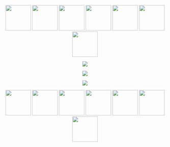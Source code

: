 <p align="center">
  <img src="https://media.tenor.com/a5XWMHh6zCkAAAAM/car-bounce.gif" width="80" />
  <img src="https://media.tenor.com/a5XWMHh6zCkAAAAM/car-bounce.gif" width="80" />
  <img src="https://media.tenor.com/a5XWMHh6zCkAAAAM/car-bounce.gif" width="80" />
  <img src="https://media.tenor.com/a5XWMHh6zCkAAAAM/car-bounce.gif" width="80" />
  <img src="https://media.tenor.com/a5XWMHh6zCkAAAAM/car-bounce.gif" width="80" />
  <img src="https://media.tenor.com/a5XWMHh6zCkAAAAM/car-bounce.gif" width="80" />
  <img src="https://media.tenor.com/a5XWMHh6zCkAAAAM/car-bounce.gif" width="80" />
</p>

<p align="center">
  <img src="https://github-readme-stats.vercel.app/api?username=hellodda&show_icons=true&theme=dark&hide_title=true&card_width=556" />
</p>

<p align="center">
  <img src="https://streak-stats.demolab.com?user=hellodda&theme=dark&card_width=556" />
</p>

<p align="center">
  <img src="https://github-readme-stats.vercel.app/api/top-langs/?username=hellodda&layout=compact&theme=dark&card_width=556" />
</p>

<p align="center">
  <img src="https://media.tenor.com/a5XWMHh6zCkAAAAM/car-bounce.gif" width="80" />
  <img src="https://media.tenor.com/a5XWMHh6zCkAAAAM/car-bounce.gif" width="80" />
  <img src="https://media.tenor.com/a5XWMHh6zCkAAAAM/car-bounce.gif" width="80" />
  <img src="https://media.tenor.com/a5XWMHh6zCkAAAAM/car-bounce.gif" width="80" />
  <img src="https://media.tenor.com/a5XWMHh6zCkAAAAM/car-bounce.gif" width="80" />
  <img src="https://media.tenor.com/a5XWMHh6zCkAAAAM/car-bounce.gif" width="80" />
  <img src="https://media.tenor.com/a5XWMHh6zCkAAAAM/car-bounce.gif" width="80" />
</p>
